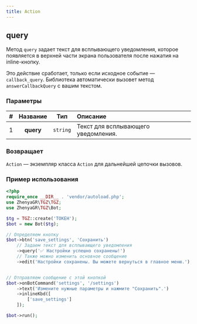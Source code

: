 ```yaml
---
title: Action
---
```


## query
Метод `query` задает текст для всплывающего уведомления, которое появляется в верхней части экрана пользователя после нажатия на inline-кнопку.

Это действие сработает, только если исходное событие — `callback_query`. Библиотека автоматически вызовет метод `answerCallbackQuery` с вашим текстом.

### Параметры
| # | Название |   Тип    | Описание                                  |
|:-:|:--------:|:--------:|:------------------------------------------|
| 1 | **query**  | `string` | Текст для всплывающего уведомления. |

### Возвращает
`Action` — экземпляр класса `Action` для дальнейшей цепочки вызовов.

### Пример использования
```php
<?php
require_once __DIR__ . 'vendor/autoload.php';
use ZhenyaGR\TGZ\TGZ;
use ZhenyaGR\TGZ\Bot;

$tg = TGZ::create('ТОКЕН');
$bot = new Bot($tg);

// Определяем кнопку
$bot->btn('save_settings', 'Сохранить')
    // Задаем текст для всплывающего уведомления
    ->query('✅ Настройки успешно сохранены!')
    // Также можно изменить основное сообщение
    ->edit('Настройки сохранены. Вы можете вернуться в главное меню.');


// Отправляем сообщение с этой кнопкой
$bot->onBotCommand('settings', '/settings')
    ->text('Измените нужные параметры и нажмите "Сохранить".')
    ->inlineKbd([
        ['save_settings']
    ]);

$bot->run();
```